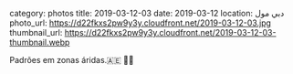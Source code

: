 category: photos 
title: 2019-03-12-03
date: 2019-03-12
location: دبي مول
photo_url: https://d22fkxs2pw9y3y.cloudfront.net/2019-03-12-03.jpg
thumbnail_url: https://d22fkxs2pw9y3y.cloudfront.net/2019-03-12-03-thumbnail.webp

Padrões em zonas áridas.🇦🇪 👟🌵       